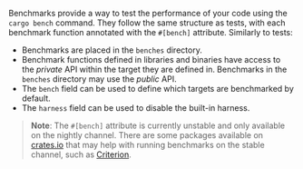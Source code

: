 Benchmarks provide a way to test the performance of your code using the
`cargo bench` command. They follow the same structure as tests,
with each benchmark function annotated with the `#[bench]` attribute.
Similarly to tests:

* Benchmarks are placed in the `benches` directory.
* Benchmark functions defined in libraries and binaries have access to the
  *private* API within the target they are defined in. Benchmarks in the
  `benches` directory may use the *public* API.
* The `bench` field can be used to define which targets are benchmarked
  by default.
* The `harness` field can be used to disable the built-in harness.

> **Note**: The `#[bench]` attribute is currently unstable and only
> available on the nightly channel. There are some packages available
> on [crates.io](https://crates.io/keywords/benchmark) that may
> help with running benchmarks on the stable channel, such as
> [Criterion](https://crates.io/crates/criterion).
